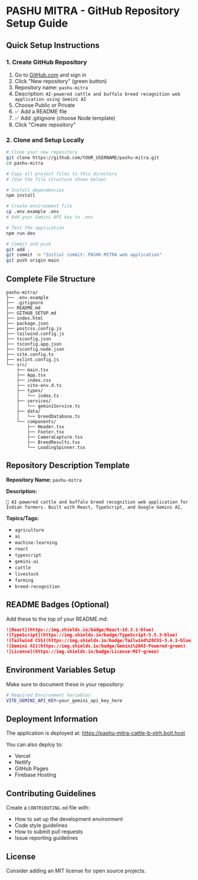 # PASHU MITRA - GitHub Repository Setup Guide

## Quick Setup Instructions

### 1. Create GitHub Repository
1. Go to [GitHub.com](https://github.com) and sign in
2. Click "New repository" (green button)
3. Repository name: `pashu-mitra`
4. Description: `AI-powered cattle and buffalo breed recognition web application using Gemini AI`
5. Choose Public or Private
6. ✅ Add a README file
7. ✅ Add .gitignore (choose Node template)
8. Click "Create repository"

### 2. Clone and Setup Locally

```bash
# Clone your new repository
git clone https://github.com/YOUR_USERNAME/pashu-mitra.git
cd pashu-mitra

# Copy all project files to this directory
# (Use the file structure shown below)

# Install dependencies
npm install

# Create environment file
cp .env.example .env
# Add your Gemini API key to .env

# Test the application
npm run dev

# Commit and push
git add .
git commit -m "Initial commit: PASHU MITRA web application"
git push origin main
```

## Complete File Structure

```
pashu-mitra/
├── .env.example
├── .gitignore
├── README.md
├── GITHUB_SETUP.md
├── index.html
├── package.json
├── postcss.config.js
├── tailwind.config.js
├── tsconfig.json
├── tsconfig.app.json
├── tsconfig.node.json
├── vite.config.ts
├── eslint.config.js
└── src/
    ├── main.tsx
    ├── App.tsx
    ├── index.css
    ├── vite-env.d.ts
    ├── types/
    │   └── index.ts
    ├── services/
    │   └── geminiService.ts
    ├── data/
    │   └── breedDatabase.ts
    └── components/
        ├── Header.tsx
        ├── Footer.tsx
        ├── CameraCapture.tsx
        ├── BreedResults.tsx
        └── LoadingSpinner.tsx
```

## Repository Description Template

**Repository Name:** `pashu-mitra`

**Description:** 
```
🐄 AI-powered cattle and buffalo breed recognition web application for Indian farmers. Built with React, TypeScript, and Google Gemini AI.
```

**Topics/Tags:**
- `agriculture`
- `ai`
- `machine-learning`
- `react`
- `typescript`
- `gemini-ai`
- `cattle`
- `livestock`
- `farming`
- `breed-recognition`

## README Badges (Optional)

Add these to the top of your README.md:

```markdown
![React](https://img.shields.io/badge/React-18.3.1-blue)
![TypeScript](https://img.shields.io/badge/TypeScript-5.5.3-blue)
![Tailwind CSS](https://img.shields.io/badge/Tailwind%20CSS-3.4.1-blue)
![Gemini AI](https://img.shields.io/badge/Gemini%20AI-Powered-green)
![License](https://img.shields.io/badge/License-MIT-green)
```

## Environment Variables Setup

Make sure to document these in your repository:

```bash
# Required Environment Variables
VITE_GEMINI_API_KEY=your_gemini_api_key_here
```

## Deployment Information

The application is deployed at: https://pashu-mitra-cattle-b-xtrh.bolt.host

You can also deploy to:
- Vercel
- Netlify  
- GitHub Pages
- Firebase Hosting

## Contributing Guidelines

Create a `CONTRIBUTING.md` file with:
- How to set up the development environment
- Code style guidelines
- How to submit pull requests
- Issue reporting guidelines

## License

Consider adding an MIT license for open source projects.